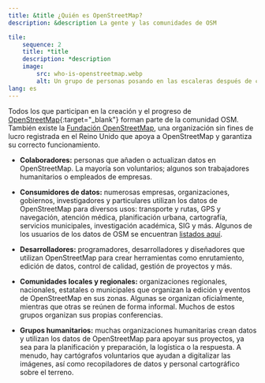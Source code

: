 ```yaml
---
title: &title ¿Quién es OpenStreetMap?
description: &description La gente y las comunidades de OSM

tile:
    sequence: 2
    title: *title 
    description: *description
    image:
        src: who-is-openstreetmap.webp
        alt: Un grupo de personas posando en las escaleras después de completar un taller de mapeo.
lang: es
---
```


Todos los que participan en la creación y el progreso de [OpenStreetMap](https://openstreetmap.org){:target="_blank"} forman parte de la comunidad OSM. También existe la [Fundación OpenStreetMap](/about-osm-community/osm-foundation.md), una organización sin fines de lucro registrada en el Reino Unido que apoya a OpenStreetMap y garantiza su correcto funcionamiento.

* **Colaboradores:** personas que añaden o actualizan datos en OpenStreetMap. La mayoría son voluntarios; algunos son trabajadores humanitarios o empleados de empresas.

* **Consumidores de datos:** numerosas empresas, organizaciones, gobiernos, investigadores y particulares utilizan los datos de OpenStreetMap para diversos usos: transporte y rutas, GPS y navegación, atención médica, planificación urbana, cartografía, servicios municipales, investigación académica, SIG y más. Algunos de los usuarios de los datos de OSM se encuentran [listados aquí](/about-osm-community/consumers.md).

* **Desarrolladores:** programadores, desarrolladores y diseñadores que utilizan OpenStreetMap para crear herramientas como enrutamiento, edición de datos, control de calidad, gestión de proyectos y más.

* **Comunidades locales y regionales:** organizaciones regionales, nacionales, estatales o municipales que organizan la edición y eventos de OpenStreetMap en sus zonas. Algunas se organizan oficialmente, mientras que otras se reúnen de forma informal. Muchos de estos grupos organizan sus propias conferencias.

* **Grupos humanitarios:** muchas organizaciones humanitarias crean datos y utilizan los datos de OpenStreetMap para apoyar sus proyectos, ya sea para la planificación y preparación, la logística o la respuesta. A menudo, hay cartógrafos voluntarios que ayudan a digitalizar las imágenes, así como recopiladores de datos y personal cartográfico sobre el terreno.
